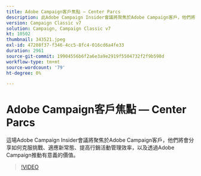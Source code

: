 ```yaml
---
title: Adobe Campaign客戶焦點 — Center Parcs
description: 此Adobe Campaign Insider會議將聚焦於Adobe Campaign客戶，他們將會分享如何克服挑戰、適應新常態，以及變得更加…… （說明應該介於60到160個字元之間）
version: Campaign Classic v7
solution: Campaign, Campaign Classic v7
kt: 10502
thumbnail: 343521.jpeg
exl-id: 47208f37-f346-4cc5-8fc4-016cd6a4fe33
duration: 2961
source-git-commit: 19904556b6f2a6e3a9e2919f5504732f2f9b598d
workflow-type: tm+mt
source-wordcount: '79'
ht-degree: 0%

---
```


# Adobe Campaign客戶焦點 — Center Parcs

這場Adobe Campaign Insider會議將聚焦於Adobe Campaign客戶，他們將會分享如何克服挑戰、適應新常態、提高行銷活動管理效率，以及透過Adobe Campaign推動有意義的價值。

>[!VIDEO](https://video.tv.adobe.com/v/343521/?quality=12&learn=on)
